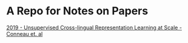 # A Repo for Notes on Papers

[2019 - Unsupervised Cross-lingual Representation Learning at Scale - Conneau et. al](reviews/xlm-r.md)
